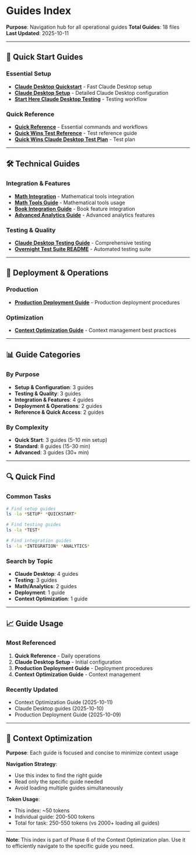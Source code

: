 # Guides Index

**Purpose**: Navigation hub for all operational guides
**Total Guides**: 18 files
**Last Updated**: 2025-10-11

---

## 🚀 Quick Start Guides

### Essential Setup
- **[Claude Desktop Quickstart](CLAUDE_DESKTOP_QUICKSTART.md)** - Fast Claude Desktop setup
- **[Claude Desktop Setup](CLAUDE_DESKTOP_SETUP.md)** - Detailed Claude Desktop configuration
- **[Start Here Claude Desktop Testing](START_HERE_CLAUDE_DESKTOP_TESTING.md)** - Testing workflow

### Quick Reference
- **[Quick Reference](QUICK_REFERENCE.md)** - Essential commands and workflows
- **[Quick Wins Test Reference](QUICK_WINS_TEST_REFERENCE.md)** - Test reference guide
- **[Quick Wins Claude Desktop Test Plan](QUICK_WINS_CLAUDE_DESKTOP_TEST_PLAN.md)** - Test plan

---

## 🛠️ Technical Guides

### Integration & Features
- **[Math Integration](MATH_INTEGRATION.md)** - Mathematical tools integration
- **[Math Tools Guide](MATH_TOOLS_GUIDE.md)** - Mathematical tools usage
- **[Book Integration Guide](BOOK_INTEGRATION_GUIDE.md)** - Book feature integration
- **[Advanced Analytics Guide](ADVANCED_ANALYTICS_GUIDE.md)** - Advanced analytics features

### Testing & Quality
- **[Claude Desktop Testing Guide](CLAUDE_DESKTOP_TESTING_GUIDE.md)** - Comprehensive testing
- **[Overnight Test Suite README](OVERNIGHT_TEST_SUITE_README.md)** - Automated testing suite

---

## 🚀 Deployment & Operations

### Production
- **[Production Deployment Guide](PRODUCTION_DEPLOYMENT_GUIDE.md)** - Production deployment procedures

### Optimization
- **[Context Optimization Guide](CONTEXT_OPTIMIZATION_GUIDE.md)** - Context management best practices

---

## 📊 Guide Categories

### By Purpose
- **Setup & Configuration**: 3 guides
- **Testing & Quality**: 3 guides
- **Integration & Features**: 4 guides
- **Deployment & Operations**: 2 guides
- **Reference & Quick Access**: 2 guides

### By Complexity
- **Quick Start**: 3 guides (5-10 min setup)
- **Standard**: 8 guides (15-30 min)
- **Advanced**: 3 guides (30+ min)

---

## 🔍 Quick Find

### Common Tasks
```bash
# Find setup guides
ls -la *SETUP* *QUICKSTART*

# Find testing guides
ls -la *TEST*

# Find integration guides
ls -la *INTEGRATION* *ANALYTICS*
```

### Search by Topic
- **Claude Desktop**: 4 guides
- **Testing**: 3 guides
- **Math/Analytics**: 2 guides
- **Deployment**: 1 guide
- **Context Optimization**: 1 guide

---

## 📈 Guide Usage

### Most Referenced
1. **Quick Reference** - Daily operations
2. **Claude Desktop Setup** - Initial configuration
3. **Production Deployment Guide** - Deployment procedures
4. **Context Optimization Guide** - Context management

### Recently Updated
- Context Optimization Guide (2025-10-11)
- Claude Desktop guides (2025-10-10)
- Production Deployment Guide (2025-10-09)

---

## 🎯 Context Optimization

**Purpose**: Each guide is focused and concise to minimize context usage

**Navigation Strategy**:
- Use this index to find the right guide
- Read only the specific guide needed
- Avoid loading multiple guides simultaneously

**Token Usage**:
- This index: ~50 tokens
- Individual guide: 200-500 tokens
- Total for task: 250-550 tokens (vs 2000+ loading all guides)

---

**Note**: This index is part of Phase 6 of the Context Optimization plan. Use it to efficiently navigate to the specific guide you need.

